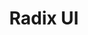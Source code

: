 ---
title: Radix UI
href: https://www.radix-ui.com
publishDate: 2019-10-02 00:00:00
img: /assets/img/stock-4.jpg
img_alt: Radix UI
description: |
  Radix UI
---
